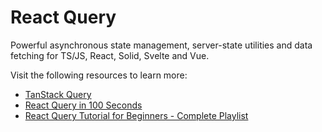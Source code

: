 # React Query

Powerful asynchronous state management, server-state utilities and data fetching for TS/JS, React, Solid, Svelte and Vue.

Visit the following resources to learn more:

- [TanStack Query](https://github.com/TanStack/query)
- [React Query in 100 Seconds](https://www.youtube.com/watch?v=novnyCaa7To)
- [React Query Tutorial for Beginners - Complete Playlist](https://www.youtube.com/playlist?list=PLC3y8-rFHvwjTELCrPrcZlo6blLBUspd2)

